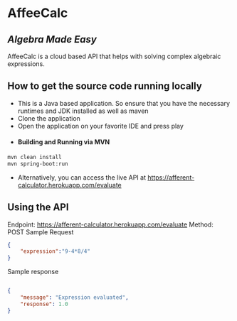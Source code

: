 # AffeeCalc
## _Algebra Made Easy_

AffeeCalc is a cloud based API that helps with solving complex algebraic expressions.


## How to get the source code running locally

- This is a Java based application. So ensure that you have the necessary runtimes and JDK installed as well as maven
- Clone the application
- Open the application on your favorite IDE and press play
- #### Building and Running via MVN 
```sh
mvn clean install
mvn spring-boot:run
```
- Alternatively, you can access the live API at       https://afferent-calculator.herokuapp.com/evaluate

## Using the API
Endpoint:      https://afferent-calculator.herokuapp.com/evaluate
Method: POST
Sample Request
```json
{
    "expression":"9-4*8/4"
}
```

Sample response
```json

{
    "message": "Expression evaluated",
    "response": 1.0
}
```

